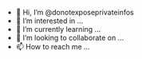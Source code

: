 - 👋 Hi, I’m @donotexposeprivateinfos
- 👀 I’m interested in ...
- 🌱 I’m currently learning ...
- 💞️ I’m looking to collaborate on ...
- 📫 How to reach me ...

<!---
donotexposeprivateinfos/donotexposeprivateinfos is a ✨ special ✨ repository because its `README.md` (this file) appears on your GitHub profile.
You can click the Preview link to take a look at your changes.
--->
